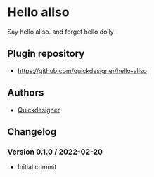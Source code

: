 # Hello allso

Say hello allso. and forget hello dolly

## Plugin repository
* https://github.com/quickdesigner/hello-allso

## Authors
* [Quickdesigner](https://allso.network)

## Changelog

### Version 0.1.0 / 2022-02-20
* Initial commit
